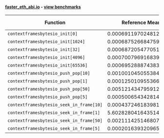 #### [faster_eth_abi.io](https://github.com/BobTheBuidler/faster-eth-abi/blob/master/faster_eth_abi/io.py) - [view benchmarks](https://github.com/BobTheBuidler/faster-eth-abi/blob/master/benchmarks/test_io_benchmarks.py)

| Function | Reference Mean | Faster Mean | % Change | Speedup (%) | x Faster | Faster |
|----------|---------------|-------------|----------|-------------|----------|--------|
| `contextframesbytesio_init[0]` | 0.0006911970248127384 | 0.0006295966350716798 | 8.91% | 9.78% | 1.10x | ✅ |
| `contextframesbytesio_init[1024]` | 0.0006875266847593907 | 0.0006344826073278728 | 7.72% | 8.36% | 1.08x | ✅ |
| `contextframesbytesio_init[32]` | 0.0006872054770510456 | 0.0006259619153134596 | 8.91% | 9.78% | 1.10x | ✅ |
| `contextframesbytesio_init[4096]` | 0.0007007969168399096 | 0.0006299595353231505 | 10.11% | 11.24% | 1.11x | ✅ |
| `contextframesbytesio_init[65536]` | 0.0006952888743838607 | 0.0006283627250152532 | 9.63% | 10.65% | 1.11x | ✅ |
| `contextframesbytesio_push_pop[10]` | 0.0010010450553841694 | 0.0009747232462916386 | 2.63% | 2.70% | 1.03x | ✅ |
| `contextframesbytesio_push_pop[1]` | 0.00012501095536645825 | 0.00011450748700410487 | 8.40% | 9.17% | 1.09x | ✅ |
| `contextframesbytesio_push_pop[50]` | 0.005121434795912638 | 0.004990087432434922 | 2.56% | 2.63% | 1.03x | ✅ |
| `contextframesbytesio_push_pop[5]` | 0.0005006543428145576 | 0.0004844306957899509 | 3.24% | 3.35% | 1.03x | ✅ |
| `contextframesbytesio_seek_in_frame[10]` | 0.0004372461839815914 | 0.00043890911751316437 | -0.38% | -0.38% | 1.00x | ❌ |
| `contextframesbytesio_seek_in_frame[1]` | 5.602828041643514e-05 | 5.486758671251856e-05 | 2.07% | 2.12% | 1.02x | ✅ |
| `contextframesbytesio_seek_in_frame[50]` | 0.0021114251468076117 | 0.0021087862441604684 | 0.12% | 0.13% | 1.00x | ✅ |
| `contextframesbytesio_seek_in_frame[5]` | 0.00020163932096561822 | 0.00020075944691755443 | 0.44% | 0.44% | 1.00x | ✅ |
